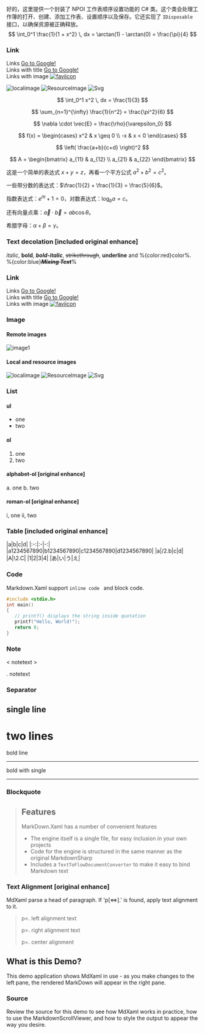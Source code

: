 ﻿好的，这里提供一个封装了 NPOI 工作表顺序设置功能的 C# 类。这个类会处理工作簿的打开、创建、添加工作表、设置顺序以及保存。它还实现了 `IDisposable` 接口，以确保资源被正确释放。
$$
\int_0^1 \frac{1}{1 + x^2} \, dx = \arctan(1) - \arctan(0) = \frac{\pi}{4}
$$


### Link ###
Links [Go to Google!](https://www.google.com)  
Links with title [Go to Google!](https://www.google.com "google.")  
Links with image [![faviicon](https://www.google.com/favicon.ico)](https://www.google.com "google favicon")

![localimage](LocalPath.png)
![ResourceImage](Assets/ResourceImage.png)
![Svg](Assets/Vector.svg)

$$
\int_0^1 x^2 \, dx = \frac{1}{3}
$$

$$
\sum_{n=1}^{\infty} \frac{1}{n^2} = \frac{\pi^2}{6}
$$

$$
\nabla \cdot \vec{E} = \frac{\rho}{\varepsilon_0}
$$

$$
f(x) = \begin{cases}
x^2 & x \geq 0 \\
-x & x < 0
\end{cases}
$$

$$
\left( \frac{a+b}{c+d} \right)^2
$$

$$
A = \begin{bmatrix}
a_{11} & a_{12} \\
a_{21} & a_{22}
\end{bmatrix}
$$

这是一个简单的表达式 $x + y = z$，再看一个平方公式 $a^2 + b^2 = c^2$。

一些带分数的表达式：$\frac{1}{2} + \frac{1}{3} = \frac{5}{6}$。

指数表达式：$e^{i\pi} + 1 = 0$，对数表达式：$\log_b a = c$。

还有向量点乘：$\vec{a} \cdot \vec{b} = ab\cos\theta$。

希腊字母：$\alpha + \beta = \gamma$。



### Text decolation [included original enhance] ###
*italic*, **bold**, ***bold-italic***, ~~strikethrough~~, __underline__ and %{color:red}color%.  
%{color:blue}***~~__Mixing Text__~~***%

### Link ###
Links [Go to Google!](https://www.google.com)  
Links with title [Go to Google!](https://www.google.com "google.")  
Links with image [![faviicon](https://www.google.com/favicon.ico)](https://www.google.com "google favicon")

### Image ###
#### Remote images ####
![image1](https://github.com/whistyun/Markdown.Avalonia/raw/master/docs/img.demo/scrn1.png)
#### Local and resource images ####
![localimage](LocalPath.png)
![ResourceImage](Assets/ResourceImage.png)
![Svg](Assets/Vector.svg)

### List ###
#### ul
* one
* two

#### ol
1. one
2. two
#### alphabet-ol [original enhance]
a. one
b. two

#### roman-ol [original enhance]
i, one
ii, two

### Table [included original enhance] ###
|a|b|c|d|
|:-:|:-|-:|
|a1234567890|b1234567890|c1234567890|d1234567890|
|a|/2.b|c|d|
|A|\2.C|
|1|2|3|4|
|あ|い|う|え|

### Code ###
Markdown.Xaml support ```inline code ``` and block code.
```c
#include <stdio.h>
int main()
{
   // printf() displays the string inside quotation
   printf("Hello, World!");
   return 0;
}
```

### Note ###

< notetext >

<p>. notetext


### Separator ###
single line
---
two lines
===
bold line
 ***
bold with single
___

### Blockquote ###
> ## Features ##
> MarkDown.Xaml has a number of convenient features
>
> * The engine itself is a single file, for easy inclusion in your own projects
> * Code for the engine is structured in the same manner as the original MarkdownSharp
> * Includes a `TextToFlowDocumentConverter` to make it easy to bind Markdown text

### Text Alignment [original enhance] ###
MdXaml parse a head of paragraph. If 'p[<=>].' is found, apply text alignment to it.
> p<. left alignment text
>
> p>. right alignment text
>
> p=. center alignment


## What is this Demo? ##

This demo application shows MdXaml in use - as you make changes to the
left pane, the rendered MarkDown will appear in the right pane.

### Source ###

Review the source for this demo to see how MdXaml works in practice, how to use the MarkdownScrollViewer,
and how to style the output to appear the way you desire.
